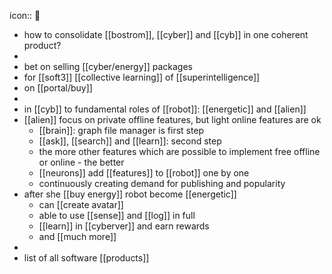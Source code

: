 icon:: 🍓

- how to consolidate [[bostrom]], [[cyber]] and [[cyb]] in one coherent product?
-
- bet on selling [[cyber/energy]] packages
- for [[soft3]] [[collective learning]] of [[superintelligence]]
- on [[portal/buy]]
-
- in [[cyb]] to fundamental roles of [[robot]]: [[energetic]] and [[alien]]
- [[alien]] focus on private offline features, but light online features are ok
	- [[brain]]: graph file manager is first step
	- [[ask]], [[search]] and [[learn]]: second step
	- the more other features which are possible to implement free offline or online - the better
	- [[neurons]] add [[features]] to [[robot]] one by one
	- continuously creating demand for publishing and popularity
- after she [[buy energy]] robot become [[energetic]]
	- can [[create avatar]]
	- able to use [[sense]] and [[log]] in full
	- [[learn]] in [[cyberver]] and earn rewards
	- and [[much more]]
-
- list of all software [[products]]